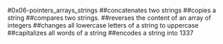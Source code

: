 #0x06-pointers_arrays_strings
##concatenates two strings
##copies a string
##compares two strings.
##reverses the content of an array of integers
##changes all lowercase letters of a string to uppercase
##capitalizes all words of a string
##encodes a string into 1337
